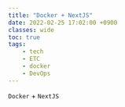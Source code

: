 ```yaml
---
title: "Docker + NextJS"
date: 2022-02-25 17:02:00 +0900
classes: wide
toc: true
tags:
    - tech
    - ETC
    - docker
    - DevOps
---
```


`Docker` + `NextJS`